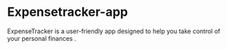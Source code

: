 # Expensetracker-app
ExpenseTracker is a user-friendly app designed to help you take control of your personal finances . 
